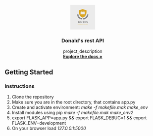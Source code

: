 <div id="top"></div>
<!--
*** Thanks for checking out my project
*** Dr Donald O. Besong
-->


<!-- PROJECT LOGO -->
<br />
<div align="center">
<a href="http://github.com/Donald-Besong/Donald_Rest_API">
<img src="images/logo.png" alt="Logo" width="80" height="80">
</a>

<h3 align="center">Donald's rest API</h3>
<p align="center">
project_description
<br />
<a href="http://github.com/Donald-Besong/Donald_Rest_API"><strong>Explore the docs »</strong></a>
</p>
</div>

<!-- GETTING STARTED -->
## Getting Started

<h3>Instructions</h3>

<ol>
<li> Clone the repository </li>
<li> Make sure you are in the root directory, that contains app.py </li>
<li> Create and activate environment: <i>make -f makefile.mak make_env </i></li>
<li> Install modules using pip <i>make -f makefile.mak make_env2 </i> </li>
<li> export FLASK_APP=app.py && export FLASK_DEBUG=1 && export FLASK_ENV=development </li>
<li> On your browser load <i>127.0.0.1:5000</i> </li>

</ol>
